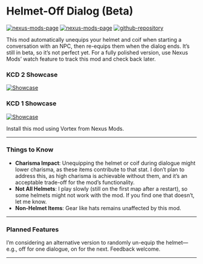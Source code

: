 [//]: # (DO NOT EDIT: This file has been autogenerated, any changes will be overwritten)
# Helmet-Off Dialog (Beta)

[![nexus-mods-page](https://img.shields.io/badge/Mod-Helmet–Off%20Dialog%20[KCD1]-bf4848?style=flat-square–=nexusmods)](https://www.nexusmods.com/kingdomcomedeliverance2/mods/1023) [![nexus-mods-page](https://img.shields.io/badge/Mod-Helmet–Off%20Dialog%20[KCD2]-bf4848?style=flat-square–=nexusmods)](https://www.nexusmods.com/kingdomcomedeliverance2/mods/1023) [![github-repository](https://img.shields.io/badge/Open-Source-2ea44f?style=flat-square&logo=github)](https://github.com/rdok/kcd2_helmet_off_dialog)

This mod automatically unequips your helmet and coif when starting a conversation with an NPC, then re-equips them when the dialog ends. It’s still in beta, so it’s not perfect yet. For a fully polished version, use Nexus Mods’ watch feature to track this mod and check back later.

### KCD 2 Showcase
[![Showcase](https://github.com/rdok/kcd2_helmet_off_dialog/blob/main/documentation/kcd2_showcase.gif?raw=true)](https://www.nexusmods.com/kingdomcomedeliverance2/mods/831)

### KCD 1 Showcase
[![Showcase](https://github.com/rdok/kcd2_helmet_off_dialog/blob/main/documentation/kcd1_showcase.gif?raw=true)](https://www.nexusmods.com/kingdomcomedeliverance2/mods/831)

Install this mod using Vortex from Nexus Mods.

---

### Things to Know

- **Charisma Impact**: Unequipping the helmet or coif during dialogue might lower charisma, as these items contribute to that stat. I don’t plan to address this, as high charisma is achievable without them, and it’s an acceptable trade-off for the mod’s functionality.
- **Not All Helmets**: I play slowly (still on the first map after a restart), so some helmets might not work with the mod. If you find one that doesn’t, let me know.
- **Non-Helmet Items**: Gear like hats remains unaffected by this mod.



---

### Planned Features

I’m considering an alternative version to randomly un-equip the helmet—e.g., off for one dialogue, on for the next. Feedback welcome.

***

[//]: # (DO NOT EDIT: This file has been autogenerated, any changes will be overwritten)
